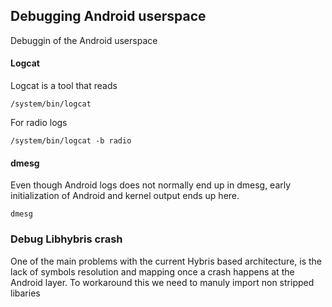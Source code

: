 ## Debugging Android userspace

Debuggin of the Android userspace

#### Logcat

Logcat is a tool that reads

```
/system/bin/logcat
```

For radio logs
```
/system/bin/logcat -b radio
```

#### dmesg

Even though Android logs does not normally end up in dmesg, early initialization of Android and kernel output ends up here.

```
dmesg
```

### Debug Libhybris crash

One of the main problems with the current Hybris based architecture, is the lack of symbols resolution and mapping once a crash happens at the Android layer. To workaround this we need to manuly import non stripped libaries
